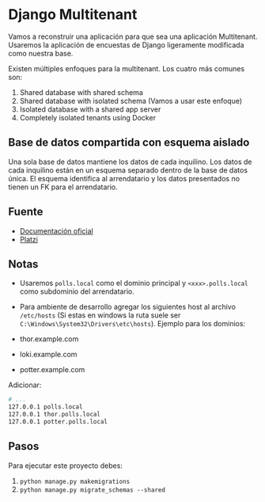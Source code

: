 # Django Multitenant

Vamos a reconstruir una aplicación para que sea una aplicación Multitenant. Usaremos la aplicación de encuestas de Django ligeramente modificada como nuestra base.

Existen múltiples enfoques para la multitenant. Los cuatro más comunes son:

1. Shared database with shared schema
2. Shared database with isolated schema (Vamos a usar este enfoque)
3. Isolated database with a shared app server
4. Completely isolated tenants using Docker

## Base de datos compartida con esquema aislado

Una sola base de datos mantiene los datos de cada inquilino. Los datos de cada inquilino están en un esquema separado dentro de la base de datos única. El esquema identifica al arrendatario y los datos presentados no tienen un FK para el arrendatario.

## Fuente

- [Documentación oficial](https://books.agiliq.com/projects/django-multi-tenant)
- [Platzi](https://platzi.com/blog/multi-tenant-que-es-y-por-que-es-importante/)

## Notas

- Usaremos `polls.local` como el dominio principal y `<xxx>.polls.local` como subdominio del arrendatario.
- Para ambiente de desarrollo agregar los siguientes host al archivo `/etc/hosts` (Si estas en windows la ruta suele ser `C:\Windows\System32\Drivers\etc\hosts`). Ejemplo para los dominios:

- thor.example.com
- loki.example.com
- potter.example.com

Adicionar:

```bash
# ...
127.0.0.1 polls.local
127.0.0.1 thor.polls.local
127.0.0.1 potter.polls.local
```

## Pasos

Para ejecutar este proyecto debes:

1. `python manage.py makemigrations`
2. `python manage.py migrate_schemas --shared`